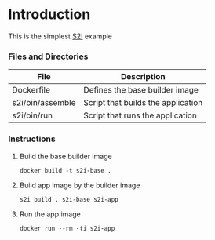 # Introduction
This is the simplest [S2I](https://github.com/openshift/source-to-image) example

### Files and Directories
| File                   | Description                                                  |
|------------------------|--------------------------------------------------------------|
| Dockerfile             | Defines the base builder image                               |
| s2i/bin/assemble       | Script that builds the application                           |
| s2i/bin/run            | Script that runs the application                             |


### Instructions
1. Build the base builder image

   ```
   docker build -t s2i-base .
   ```

2. Build app image by the builder image

   ```
   s2i build . s2i-base s2i-app
   ```

3. Run the app image

   ```
   docker run --rm -ti s2i-app
   ```
